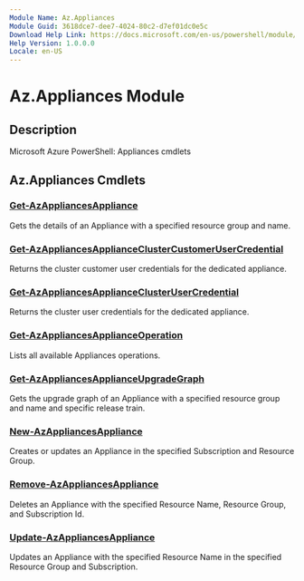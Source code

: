 ```yaml
---
Module Name: Az.Appliances
Module Guid: 3618dce7-dee7-4024-80c2-d7ef01dc0e5c
Download Help Link: https://docs.microsoft.com/en-us/powershell/module/az.appliances
Help Version: 1.0.0.0
Locale: en-US
---
```


# Az.Appliances Module
## Description
Microsoft Azure PowerShell: Appliances cmdlets

## Az.Appliances Cmdlets
### [Get-AzAppliancesAppliance](Get-AzAppliancesAppliance.md)
Gets the details of an Appliance with a specified resource group and name.

### [Get-AzAppliancesApplianceClusterCustomerUserCredential](Get-AzAppliancesApplianceClusterCustomerUserCredential.md)
Returns the cluster customer user credentials for the dedicated appliance.

### [Get-AzAppliancesApplianceClusterUserCredential](Get-AzAppliancesApplianceClusterUserCredential.md)
Returns the cluster user credentials for the dedicated appliance.

### [Get-AzAppliancesApplianceOperation](Get-AzAppliancesApplianceOperation.md)
Lists all available Appliances operations.

### [Get-AzAppliancesApplianceUpgradeGraph](Get-AzAppliancesApplianceUpgradeGraph.md)
Gets the upgrade graph of an Appliance with a specified resource group and name and specific release train.

### [New-AzAppliancesAppliance](New-AzAppliancesAppliance.md)
Creates or updates an Appliance in the specified Subscription and Resource Group.

### [Remove-AzAppliancesAppliance](Remove-AzAppliancesAppliance.md)
Deletes an Appliance with the specified Resource Name, Resource Group, and Subscription Id.

### [Update-AzAppliancesAppliance](Update-AzAppliancesAppliance.md)
Updates an Appliance with the specified Resource Name in the specified Resource Group and Subscription.

